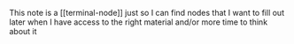 This note is a [[terminal-node]] just so I can find nodes that I want to fill out later when I have access to the right material and/or more time to think about it